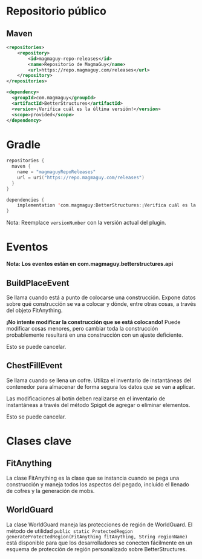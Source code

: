 # Repositorio público

## Maven
```xml
<repositories>
    <repository>
        <id>magmaguy-repo-releases</id>
        <name>Repositorio de MagmaGuy</name>
        <url>https://repo.magmaguy.com/releases</url>
    </repository>
</repositories>

<dependency>
  <groupId>com.magmaguy</groupId>
  <artifactId>BetterStructures</artifactId>
  <version>¡Verifica cuál es la última versión!</version>
  <scope>provided</scope>
</dependency>
```

# Gradle
```kt
repositories {
  maven {
    name = "magmaguyRepoReleases"
    url = uri("https://repo.magmaguy.com/releases")
  }
}

dependencies {
    implementation 'com.magmaguy:BetterStructures:¡Verifica cuál es la última versión!'
}
```

Nota: Reemplace `versionNumber` con la versión actual del plugin.

# Eventos

**Nota: Los eventos están en com.magmaguy.betterstructures.api**

## BuildPlaceEvent

Se llama cuando está a punto de colocarse una construcción. Expone datos sobre qué construcción se va a colocar y dónde, entre otras cosas, a través del objeto FitAnything.

**¡No intente modificar la construcción que se está colocando!** Puede modificar cosas menores, pero cambiar toda la construcción probablemente resultará en una construcción con un ajuste deficiente.

Esto se puede cancelar.

## ChestFillEvent

Se llama cuando se llena un cofre. Utiliza el inventario de instantáneas del contenedor para almacenar de forma segura los datos que se van a aplicar.

Las modificaciones al botín deben realizarse en el inventario de instantáneas a través del método Spigot de agregar o eliminar elementos.

Esto se puede cancelar.

# Clases clave

## FitAnything

La clase FitAnything es la clase que se instancia cuando se pega una construcción y maneja todos los aspectos del pegado, incluido el llenado de cofres y la generación de mobs.

## WorldGuard

La clase WorldGuard maneja las protecciones de región de WorldGuard. El método de utilidad `public static ProtectedRegion generateProtectedRegion(FitAnything fitAnything, String regionName)` está disponible para que los desarrolladores se conecten fácilmente en un esquema de protección de región personalizado sobre BetterStructures.
